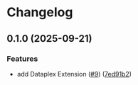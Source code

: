 # Changelog

## 0.1.0 (2025-09-21)


### Features

* add Dataplex Extension ([#9](https://github.com/gemini-cli-extensions/dataplex/issues/9)) ([7ed91b2](https://github.com/gemini-cli-extensions/dataplex/commit/7ed91b2fdc551739485e212b91080ce8285f87be))
